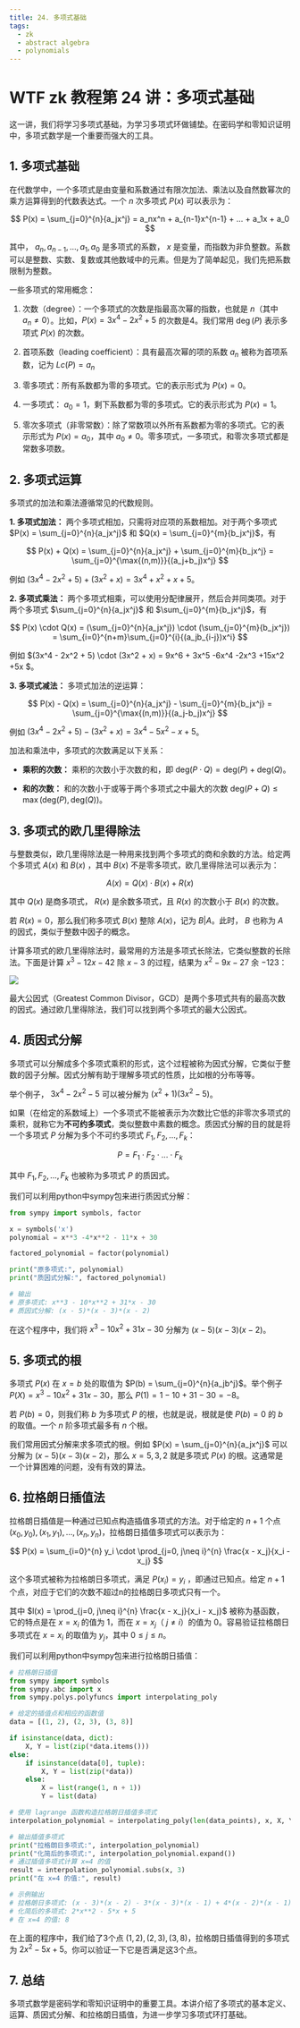 ```yaml
---
title: 24. 多项式基础
tags:
  - zk
  - abstract algebra
  - polynomials
---
```


# WTF zk 教程第 24 讲：多项式基础

这一讲，我们将学习多项式基础，为学习多项式环做铺垫。在密码学和零知识证明中，多项式数学是一个重要而强大的工具。

## 1. 多项式基础

在代数学中，一个多项式是由变量和系数通过有限次加法、乘法以及自然数幂次的乘方运算得到的代数表达式。一个 $n$ 次多项式 $P(x)$ 可以表示为：

$$
P(x) = \sum_{j=0}^{n}{a_jx^j} = a_nx^n + a_{n-1}x^{n-1} + ... + a_1x + a_0
$$

其中， $a_n, a_{n-1}, \ldots, a_1, a_0$ 是多项式的系数， $x$ 是变量，而指数为非负整数。系数可以是整数、实数、复数或其他数域中的元素。但是为了简单起见，我们先把系数限制为整数。

一些多项式的常用概念：

1. 次数（degree）：一个多项式的次数是指最高次幂的指数，也就是 $n$（其中 $a_n \neq 0$）。比如，$P(x) = 3x^4 - 2x^2 + 5$ 的次数是4。我们常用 $\deg(P)$ 表示多项式 $P(x)$ 的次数。

2. 首项系数（leading coefficient）：具有最高次幂的项的系数 $a_n$ 被称为首项系数，记为 $Lc(P) = a_n$

2. 零多项式：所有系数都为零的多项式。它的表示形式为 $P(x) = 0$。

3. 一多项式： $a_0 = 1$，剩下系数都为零的多项式。它的表示形式为 $P(x) = 1$。

4. 零次多项式（非零常数）：除了常数项以外所有系数都为零的多项式。它的表示形式为 $P(x) = a_0$，其中 $a_0 \neq 0$。零多项式，一多项式，和零次多项式都是常数多项数。

## 2. 多项式运算

多项式的加法和乘法遵循常见的代数规则。

**1. 多项式加法：** 两个多项式相加，只需将对应项的系数相加。对于两个多项式 $P(x) = \sum_{j=0}^{n}{a_jx^j}$ 和 $Q(x) = \sum_{j=0}^{m}{b_jx^j}$，有

$$
P(x) + Q(x) = \sum_{j=0}^{n}{a_jx^j} + \sum_{j=0}^{m}{b_jx^j} = \sum_{j=0}^{\max{(n,m)}}{(a_j+b_j)x^j}
$$

例如 $(3x^4 - 2x^2 + 5) + (3x^2 + x) = 3x^4 + x^2 + x + 5$。

**2. 多项式乘法：** 两个多项式相乘，可以使用分配律展开，然后合并同类项。对于两个多项式 $\sum_{j=0}^{n}{a_jx^j}$ 和 $\sum_{j=0}^{m}{b_jx^j}$，有

$$
P(x) \cdot Q(x)  = (\sum_{j=0}^{n}{a_jx^j}) \cdot (\sum_{j=0}^{m}{b_jx^j}) = \sum_{i=0}^{n+m}\sum_{j=0}^{i}{(a_jb_{i-j})x^i}
$$

例如 $(3x^4 - 2x^2 + 5) \cdot (3x^2 + x) = 9x^6 + 3x^5 -6x^4 -2x^3 +15x^2 +5x $。

**3. 多项式减法：** 多项式加法的逆运算：

$$
P(x) - Q(x) = \sum_{j=0}^{n}{a_jx^j} - \sum_{j=0}^{m}{b_jx^j} = \sum_{j=0}^{\max{(n,m)}}{(a_j-b_j)x^j}
$$

例如 $(3x^4 - 2x^2 + 5) - (3x^2 + x) = 3x^4 -5 x^2 - x + 5$。

加法和乘法中，多项式的次数满足以下关系：

- **乘积的次数：** 乘积的次数小于次数的和，即 $\text{deg}(P \cdot Q) = \text{deg}(P) + \text{deg}(Q)$。
  
- **和的次数：** 和的次数小于或等于两个多项式之中最大的次数 $\text{deg}(P + Q) \leq \max(\text{deg}(P), \text{deg}(Q))$。



## 3. 多项式的欧几里得除法

与整数类似，欧几里得除法是一种用来找到两个多项式的商和余数的方法。给定两个多项式 $A(x)$ 和 $B(x)$ ，其中 $B(x)$ 不是零多项式，欧几里得除法可以表示为：

$$
A(x) = Q(x) \cdot B(x) + R(x)
$$

其中 $Q(x)$ 是商多项式， $R(x)$ 是余数多项式，且 $R(x)$ 的次数小于 $B(x)$ 的次数。

若 $R(x) = 0$，那么我们称多项式 $B(x)$ 整除 $A(x)$，记为 $B|A$。此时， $B$ 也称为 $A$ 的因式，类似于整数中因子的概念。

计算多项式的欧几里得除法时，最常用的方法是多项式长除法，它类似整数的长除法。下面是计算 $x^3 -12x -42$ 除 $x-3$ 的过程，结果为 $x^2 -9x -27$ 余 $-123$：

![](./img/23-1.svg)

最大公因式（Greatest Common Divisor，GCD）是两个多项式共有的最高次数的因式。通过欧几里得除法，我们可以找到两个多项式的最大公因式。

## 4. 质因式分解

多项式可以分解成多个多项式乘积的形式，这个过程被称为因式分解，它类似于整数的因子分解。因式分解有助于理解多项式的性质，比如根的分布等等。

举个例子， $3x^4 - 2x^2 - 5$ 可以被分解为 $(x^2+1)(3x^2-5)$。

如果（在给定的系数域上）一个多项式不能被表示为次数比它低的非零次多项式的乘积，就称它为**不可约多项式**，类似整数中素数的概念。质因式分解的目的就是将一个多项式 $P$ 分解为多个不可约多项式 $F_1, F_2, ..., F_k$：

$$
P = F_1 \cdot F_2 \cdot ... \cdot F_k
$$

其中 $F_1, F_2, ..., F_k$ 也被称为多项式 $P$ 的质因式。

我们可以利用python中sympy包来进行质因式分解：

```python
from sympy import symbols, factor

x = symbols('x')
polynomial = x**3 -4*x**2 - 11*x + 30

factored_polynomial = factor(polynomial)

print("原多项式:", polynomial)
print("质因式分解:", factored_polynomial)

# 输出
# 原多项式: x**3 - 10*x**2 + 31*x - 30
# 质因式分解: (x - 5)*(x - 3)*(x - 2)
```

在这个程序中，我们将 $x^3 -10x^2 + 31x - 30$ 分解为 $(x - 5)(x - 3)(x - 2)$。

## 5. 多项式的根

多项式 $P(x)$ 在 $x=b$ 处的取值为 $P(b)  = \sum_{j=0}^{n}{a_jb^j}$。举个例子 $P(X) = x^3 -10x^2 + 31x - 30$，那么 $P(1) = 1 - 10 + 31 - 30 = -8$。

若 $P(b) = 0$，则我们称 $b$ 为多项式 $P$ 的根，也就是说，根就是使 $P(b) = 0$ 的 $b$ 的取值。一个 $n$ 阶多项式最多有 $n$ 个根。

我们常用因式分解来求多项式的根。例如 $P(x)  = \sum_{j=0}^{n}{a_jx^j}$ 可以分解为 $(x - 5)(x - 3)(x - 2)$，那么 $x = 5, 3, 2$ 就是多项式 $P(x)$ 的根。这通常是一个计算困难的问题，没有有效的算法。

## 6. 拉格朗日插值法

拉格朗日插值是一种通过已知点构造插值多项式的方法。对于给定的 $n+1$ 个点 $(x_0, y_0), (x_1, y_1), \ldots, (x_n, y_n)$，拉格朗日插值多项式可以表示为：

$$
P(x) = \sum_{i=0}^{n} y_i \cdot \prod_{j=0, j\neq i}^{n} \frac{x - x_j}{x_i - x_j}
$$

这个多项式被称为拉格朗日多项式，满足 $P(x_i) = y_i$ ，即通过已知点。给定 $n+1$ 个点，对应于它们的次数不超过n的拉格朗日多项式只有一个。

其中 $l(x) = \prod_{j=0, j\neq i}^{n} \frac{x - x_j}{x_i - x_j}$ 被称为基函数，它的特点是在 $x = x_i$ 的值为 $1$，而在 $x = x_j$（ $j \neq i$）的值为 $0$。容易验证拉格朗日多项式在 $x = x_i$ 的取值为 $y_j$，其中 $0 \leq j \leq n$。

我们可以利用python中sympy包来进行拉格朗日插值：

```python
# 拉格朗日插值
from sympy import symbols
from sympy.abc import x
from sympy.polys.polyfuncs import interpolating_poly

# 给定的插值点和相应的函数值
data = [(1, 2), (2, 3), (3, 8)]

if isinstance(data, dict):
    X, Y = list(zip(*data.items()))
else:
    if isinstance(data[0], tuple):
        X, Y = list(zip(*data))
    else:
        X = list(range(1, n + 1))
        Y = list(data)

# 使用 lagrange 函数构造拉格朗日插值多项式
interpolation_polynomial = interpolating_poly(len(data_points), x, X, Y)

# 输出插值多项式
print("拉格朗日多项式:", interpolation_polynomial)
print("化简后的多项式:", interpolation_polynomial.expand())
# 通过插值多项式计算 x=4 的值
result = interpolation_polynomial.subs(x, 3)
print("在 x=4 的值:", result)

# 示例输出
# 拉格朗日多项式: (x - 3)*(x - 2) - 3*(x - 3)*(x - 1) + 4*(x - 2)*(x - 1)
# 化简后的多项式: 2*x**2 - 5*x + 5
# 在 x=4 的值: 8
```

在上面的程序中，我们给了3个点 $(1,2), (2,3), (3,8)$，拉格朗日插值得到的多项式为 $2x^2 - 5x + 5$。你可以验证一下它是否满足这3个点。

## 7. 总结

多项式数学是密码学和零知识证明中的重要工具。本讲介绍了多项式的基本定义、运算、质因式分解、和拉格朗日插值，为进一步学习多项式环打基础。
